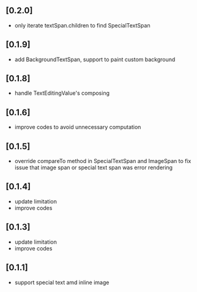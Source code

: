 ## [0.2.0]

* only iterate textSpan.children to find SpecialTextSpan

## [0.1.9]

* add BackgroundTextSpan, support to paint custom background

## [0.1.8]

* handle TextEditingValue's composing

## [0.1.6]

* improve codes to avoid unnecessary computation

## [0.1.5]

* override compareTo method in SpecialTextSpan and ImageSpan to
  fix issue that image span or special text span was error rendering

## [0.1.4]

* update limitation
* improve codes

## [0.1.3]

* update limitation
* improve codes

## [0.1.1]

* support special text amd inline image
